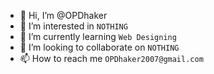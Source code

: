 - 👋 Hi, I’m @OPDhaker
- 👀 I’m interested in `NOTHING`
- 🌱 I’m currently learning `Web Designing`
- 💞️ I’m looking to collaborate on `NOTHING`
- 📫 How to reach me `OPDhaker2007@gmail.com`

<!---
OPDhaker/OPDhaker is a ✨ special ✨ repository because its `README.md` (this file) appears on your GitHub profile.
You can click the Preview link to take a look at your changes.
--->
